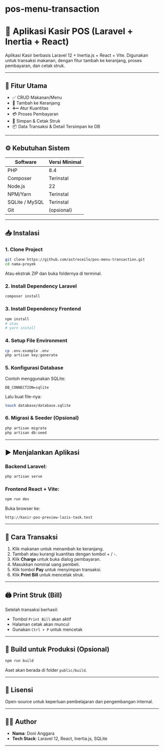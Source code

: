 # pos-menu-transaction

# 🧾 Aplikasi Kasir POS (Laravel + Inertia + React)

Aplikasi Kasir berbasis Laravel 12 + Inertia.js + React + Vite. Digunakan untuk transaksi makanan, dengan fitur tambah ke keranjang, proses pembayaran, dan cetak struk.

---

## 🚀 Fitur Utama

- ✅ CRUD Makanan/Menu
- 🛒 Tambah ke Keranjang
- ➕➖ Atur Kuantitas
- 💳 Proses Pembayaran
- 🧾 Simpan & Cetak Struk
- 📦 Data Transaksi & Detail Tersimpan ke DB

---

## ⚙️ Kebutuhan Sistem

| Software     | Versi Minimal  |
|--------------|----------------|
| PHP          | 8.4            |
| Composer     | Terinstal      |
| Node.js      | 22             |
| NPM/Yarn     | Terinstal      |
| SQLite / MySQL | Terinstal    |
| Git          | (opsional)     |

---

## 📥 Instalasi

### 1. Clone Project

```bash
git clone https://github.com/astroceilo/pos-menu-transaction.git
cd nama-proyek
```

Atau ekstrak ZIP dan buka foldernya di terminal.

### 2. Install Dependency Laravel

```bash
composer install
```

### 3. Install Dependency Frontend

```bash
npm install
# atau
# yarn install
```

### 4. Setup File Environment

```bash
cp .env.example .env
php artisan key:generate
```

### 5. Konfigurasi Database

Contoh menggunakan SQLite:

```env
DB_CONNECTION=sqlite
```

Lalu buat file-nya:

```bash
touch database/database.sqlite
```

### 6. Migrasi & Seeder (Opsional)

```bash
php artisan migrate
php artisan db:seed
```

---

## ▶️ Menjalankan Aplikasi

### Backend Laravel:

```bash
php artisan serve
```

### Frontend React + Vite:

```bash
npm run dev
```

Buka browser ke:

```
http://kasir-pos-preview-lazis-task.test
```

---

## 🧾 Cara Transaksi

1. Klik makanan untuk menambah ke keranjang.
2. Tambah atau kurangi kuantitas dengan tombol + / -.
3. Klik **Charge** untuk buka dialog pembayaran.
4. Masukkan nominal uang pembeli.
5. Klik tombol **Pay** untuk menyimpan transaksi.
6. Klik **Print Bill** untuk mencetak struk.

---

## 🖨 Print Struk (Bill)

Setelah transaksi berhasil:

- Tombol `Print Bill` akan aktif
- Halaman cetak akan muncul
- Gunakan `Ctrl + P` untuk mencetak

---

## 🏁 Build untuk Produksi (Opsional)

```bash
npm run build
```

Aset akan berada di folder `public/build`.

---

## 📄 Lisensi

Open-source untuk keperluan pembelajaran dan pengembangan internal.

---

## 🙋‍♂️ Author

- **Nama**: Doni Anggara
- **Tech Stack**: Laravel 12, React, Inertia.js, SQLite

---
